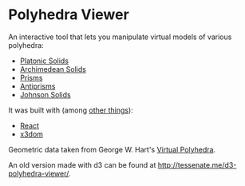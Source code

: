# Polyhedra Viewer

An interactive tool that lets you manipulate virtual models of various polyhedra:

* [Platonic Solids](http://en.wikipedia.org/wiki/Platonic_solid)
* [Archimedean Solids](http://en.wikipedia.org/wiki/Archimedean_solid)
* [Prisms](http://en.wikipedia.org/wiki/Prism_(geometry))
* [Antiprisms](http://en.wikipedia.org/wiki/Antiprism)
* [Johnson Solids](http://en.wikipedia.org/wiki/Johnson_solid)

It was built with (among [other things]):

* [React](https://facebook.github.io/react/)
* [x3dom](http://www.x3dom.org/)

Geometric data taken from George W. Hart's [Virtual Polyhedra].

An old version made with d3 can be found at http://tessenate.me/d3-polyhedra-viewer/.

[Virtual Polyhedra]: http://www.georgehart.com/virtual-polyhedra/vp.html
[other things]: ./package.json
